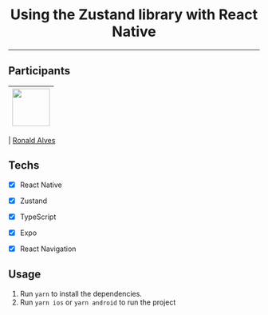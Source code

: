 <h1 align="center">
Using the Zustand library with React Native
</h1>





<hr>

## Participants

| [<img src="https://avatars.githubusercontent.com/u/92890340?v=4" width="75px;"/>](https://github.com/alvesronald) |
| :------------------------------------------------------------------------------------------------------------------------: |


| [Ronald Alves](https://github.com/alvesronald)

## Techs

- [x] React Native
- [x] Zustand
- [x] TypeScript
- [x] Expo
- [x] React Navigation






## Usage

1. Run `yarn` to install the dependencies.<br />
2. Run `yarn ios` or `yarn android` to run the project



